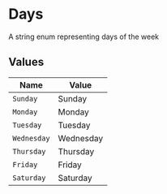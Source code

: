 # Days

A string enum representing days of the week


## Values

| Name        | Value       |
| ----------- | ----------- |
| `Sunday`    | Sunday      |
| `Monday`    | Monday      |
| `Tuesday`   | Tuesday     |
| `Wednesday` | Wednesday   |
| `Thursday`  | Thursday    |
| `Friday`    | Friday      |
| `Saturday`  | Saturday    |